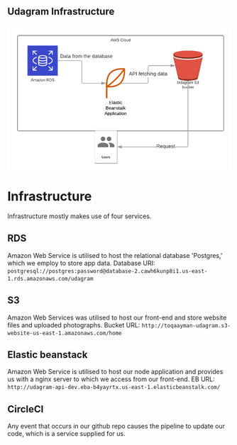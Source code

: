 ## Udagram Infrastructure
![Infrastructure](https://github.com/toqaayman/AWS-deploy/blob/main/Diagrams/Infrastructure.png)
# Infrastructure
Infrastructure mostly makes use of four services.

## RDS
Amazon Web Service is utilised to host the relational database 'Postgres,' which we employ to store app data.
Database URI: `postgresql://postgres:password@database-2.cawh6kunp8i1.us-east-1.rds.amazonaws.com/udagram`

## S3
Amazon Web Services was utilised to host our front-end and store website files and uploaded photographs.
Bucket URL: `http://toqaayman-udagram.s3-website-us-east-1.amazonaws.com/home`

## Elastic beanstack
Amazon Web Service is utilised to host our node application and provides us with a nginx server to which we access from our front-end.
EB URL: `http://udagram-api-dev.eba-b4yayrtx.us-east-1.elasticbeanstalk.com/`

## CircleCI
Any event that occurs in our github repo causes the pipeline to update our code, which is a service supplied for us.
